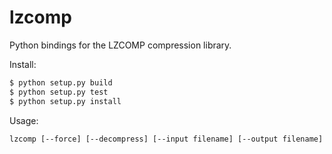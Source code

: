 # lzcomp

Python bindings for the LZCOMP compression library.

Install:
```bash
$ python setup.py build
$ python setup.py test
$ python setup.py install
```

Usage:
```
lzcomp [--force] [--decompress] [--input filename] [--output filename]
```
